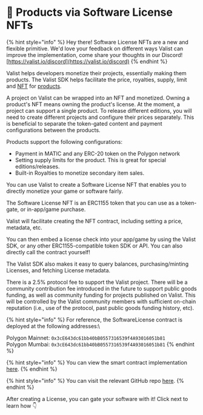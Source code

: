 # 🔐 Products via Software License NFTs

{% hint style="info" %}
Hey there! Software License NFTs are a new and flexible primitive. We'd love your feedback on different ways Valist can improve the implementation, come share your thoughts in our Discord! [https://valist.io/discord](https://valist.io/discord)
{% endhint %}

Valist helps developers monetize their projects, essentially making them products. The Valist SDK helps facilitate the price, royalties, supply, limit and [NFT](./) for [products](./).&#x20;

A project on Valist can be wrapped into an NFT and monetized. Owning a product's NFT means owning the product's license. At the moment, a project can support a single product. To release different editions, you will need to create different projects and configure their prices separately. This is beneficial to separate the token-gated content and payment configurations between the products.&#x20;

Products support the following configurations:

* Payment in MATIC and any ERC-20 token on the Polygon network
* Setting supply limits for the product. This is great for special editions/releases.
* Built-in Royalties to monetize secondary item sales.

You can use Valist to create a Software License NFT that enables you to directly monetize your game or software fairly.

The Software License NFT is an ERC1155 token that you can use as a token-gate, or in-app/game purchase.

Valist will facilitate creating the NFT contract, including setting a price, metadata, etc.

You can then embed a license check into your app/game by using the Valist SDK, or any other ERC1155-compatible token SDK or API. You can also directly call the contract yourself!

The Valist SDK also makes it easy to query balances, purchasing/minting Licenses, and fetching License metadata.

There is a 2.5% protocol fee to support the Valist project. There will be a community contribution fee introduced in the future to support public goods funding, as well as community funding for projects published on Valist. This will be controlled by the Valist community members with sufficient on-chain reputation (i.e., use of the protocol, past public goods funding history, etc).

{% hint style="info" %}
For reference, the SoftwareLicense contract is deployed at the following addresses:\


Polygon Mainnet: `0x3cE643dc61bb40bB0557316539f4A93016051b81`\
Polygon Mumbai: `0x3cE643dc61bb40bB0557316539f4A93016051b81`
{% endhint %}

{% hint style="info" %}
You can view the smart contract implementation [here](https://remix.ethereum.org/valist-io/valist-contracts/blob/main/contracts/token/License.sol).
{% endhint %}

{% hint style="info" %}
You can visit the relevant GitHub repo [here](https://github.com/valist-io/valist-contracts).
{% endhint %}

After creating a License, you can gate your software with it! Click next to learn how 👇
